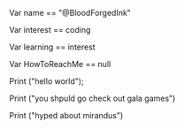 Var name == "@BloodForgedInk"

Var interest == coding

Var learning == interest

Var HowToReachMe == null 



Print ("hello world");

Print ("you shpuld go check out gala games")

Print ("hyped about mirandus")
